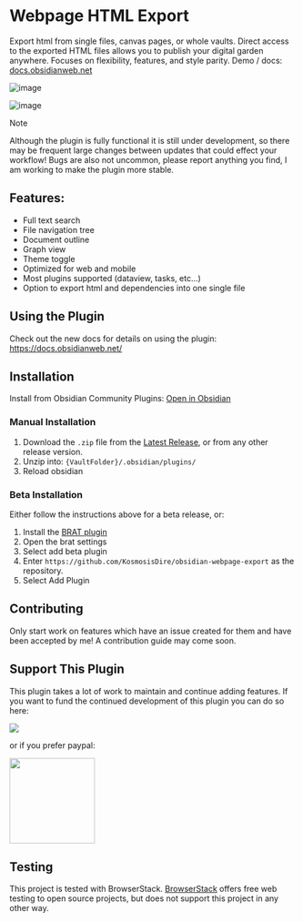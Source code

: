 # Webpage HTML Export

Export html from single files, canvas pages, or whole vaults. Direct access to the exported HTML files allows you to publish your digital garden anywhere. Focuses on flexibility, features, and style parity.
Demo / docs: [docs.obsidianweb.net](https://docs.obsidianweb.net/)

![image](https://github.com/KosmosisDire/obsidian-webpage-export/assets/39423700/b8e227e4-b12c-47fb-b341-5c5c2f092ffa)

![image](https://github.com/KosmosisDire/obsidian-webpage-export/assets/39423700/06f29e1a-c067-45e7-9882-f9d6aa83776f)

> [!NOTE]  
> Although the plugin is fully functional it is still under development, so there may be frequent large changes between updates that could effect your workflow! Bugs are also not uncommon, please report anything you find, I am working to make the plugin more stable.

## Features:
- Full text search
- File navigation tree
- Document outline
- Graph view
- Theme toggle
- Optimized for web and mobile
- Most plugins supported (dataview, tasks, etc...)
- Option to export html and dependencies into one single file

## Using the Plugin
Check out the new docs for details on using the plugin:
https://docs.obsidianweb.net/

## Installation

Install from Obsidian Community Plugins: [Open in Obsidian](https://obsidian.md/plugins?id=webpage-html-export)

### Manual Installation

1. Download the `.zip` file from the [Latest Release](https://github.com/KosmosisDire/obsidian-webpage-export/releases/latest), or from any other release version.
2. Unzip into: `{VaultFolder}/.obsidian/plugins/`
3. Reload obsidian

### Beta Installation

Either follow the instructions above for a beta release, or:

1. Install the [BRAT plugin](https://obsidian.md/plugins?id=obsidian42-brat)
2. Open the brat settings
3. Select add beta plugin
4. Enter `https://github.com/KosmosisDire/obsidian-webpage-export` as the repository.
5. Select Add Plugin

## Contributing

Only start work on features which have an issue created for them and have been accepted by me!
A contribution guide may come soon.

## Support This Plugin

This plugin takes a lot of work to maintain and continue adding features. If you want to fund the continued development of this plugin you can do so here:

<a href="https://www.buymeacoffee.com/nathangeorge"><img src="https://img.buymeacoffee.com/button-api/?text=Buy me a coffee&emoji=&slug=nathangeorge&button_colour=6a8695&font_colour=ffffff&font_family=Poppins&outline_colour=000000&coffee_colour=FFDD00"></a>

or if you prefer paypal: 

<a href="https://www.paypal.com/donate/?business=HHQBAXQQXT84Q&no_recurring=0&item_name=Hey+%F0%9F%91%8B+I+am+a+Computer+Science+student+working+on+obsidian+plugins.+Thanks+for+your+support%21&currency_code=USD"><img src="https://pics.paypal.com/00/s/MGNjZDA4MDItYzk3MC00NTQ1LTg4ZDAtMzM5MTc4ZmFlMGIy/file.PNG" style="width: 150px;"></a>

## Testing

This project is tested with BrowserStack.
[BrowserStack](https://www.browserstack.com/open-source) offers free web testing to open source projects, but does not support this project in any other way.
